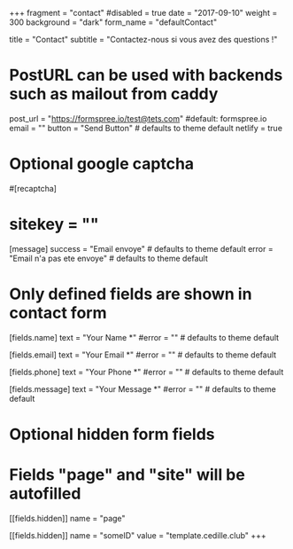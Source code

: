 +++
fragment = "contact"
#disabled = true
date = "2017-09-10"
weight = 300
background = "dark"
form_name = "defaultContact"

title = "Contact"
subtitle  = "Contactez-nous si vous avez des questions !"

# PostURL can be used with backends such as mailout from caddy
post_url = "https://formspree.io/test@tets.com" #default: formspree.io
email = ""
button = "Send Button" # defaults to theme default
netlify = true

# Optional google captcha
#[recaptcha]
#  sitekey = ""

[message]
  success = "Email envoye" # defaults to theme default
  error = "Email n'a pas ete envoye" # defaults to theme default

# Only defined fields are shown in contact form
[fields.name]
  text = "Your Name *"
  #error = "" # defaults to theme default

[fields.email]
  text = "Your Email *"
  #error = "" # defaults to theme default

[fields.phone]
  text = "Your Phone *"
  #error = "" # defaults to theme default

[fields.message]
  text = "Your Message *"
  #error = "" # defaults to theme default

# Optional hidden form fields
# Fields "page" and "site" will be autofilled
[[fields.hidden]]
  name = "page"

[[fields.hidden]]
  name = "someID"
  value = "template.cedille.club"
+++

